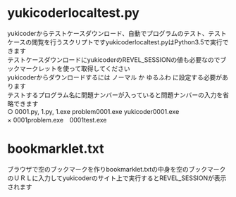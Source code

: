 # yukicoderlocaltest.py
yukicoderからテストケースダウンロード、自動でプログラムのテスト、テストケースの閲覧を行うスクリプトですyukicoderlocaltest.pyはPython3.5で実行できます  
テストケースダウンロードにyukicoderのREVEL_SESSIONの値も必要なのでブックマークレットを使って取得してください  
yukicoderからダウンロードするには ノーマル か ゆるふわ に設定する必要があります  
テストするプログラム名に問題ナンバーが入っていると問題ナンバーの入力を省略できます  
○ 0001.py, 1.py, 1.exe problem0001.exe yukicoder0001.exe  
× 0001problem.exe　0001test.exe

# bookmarklet.txt
ブラウザで空のブックマークを作りbookmarklet.txtの中身を空のブックマークのＵＲＬに入力してyukicoderのサイト上で実行するとREVEL_SESSIONが表示されます




